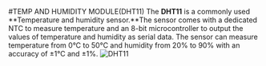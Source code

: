 #TEMP AND HUMIDITY MODULE(DHT11)
The **DHT11** is a commonly used **Temperature and humidity sensor.**The sensor comes with a dedicated NTC to measure temperature and an 8-bit microcontroller to output the values of temperature and humidity as serial data.
The sensor can measure temperature from 0°C to 50°C and humidity from 20% to 90% with an accuracy of ±1°C and ±1%.
![DHT11](/images/DHT11–Temperature-Sensor-Pinout.jpg)
